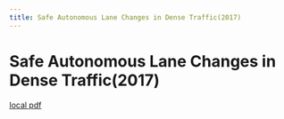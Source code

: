 ```yaml
---
title: Safe Autonomous Lane Changes in Dense Traffic(2017)
---
```


# Safe Autonomous Lane Changes in Dense Traffic(2017)

[local pdf](../../../pdfs/2017-Safe%20Autonomous%20Lane%20Changes%20in%20Dense%20Traffic.pdf)
